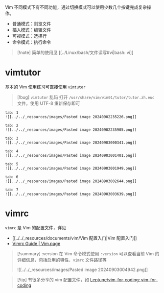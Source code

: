 Vim 不同模式下有不同功能，通过切换模式可以使用少数几个按键完成复杂操作。
- 普通模式：浏览文件
- 插入模式：编辑文件
- 可视模式：选择行
- 命令模式：执行命令

> [!note] 简单的使用见 [[../Linux/bash/文件读写#vi|bash: vi]]

# vimtutor

基本的 Vim 使用练习可直接使用 `vimtutor`

>[!bug] `vimtutor` 乱码
> 打开 `/usr/share/vim/vim91/tutor/tutor.zh.euc` 文件，使用 UTF-8 重新保存即可

```tabs
tab: 1
![[../../_resources/images/Pasted image 20240902235226.png]]

tab: 2
![[../../_resources/images/Pasted image 20240902235905.png]]

tab: 3
![[../../_resources/images/Pasted image 20240903000341.png]]

tab: 4
![[../../_resources/images/Pasted image 20240903001401.png]]

tab: 5
![[../../_resources/images/Pasted image 20240903001949.png]]

tab: 6
![[../../_resources/images/Pasted image 20240903002644.png]]

tab: 7
![[../../_resources/images/Pasted image 20240903003639.png]]
```

# vimrc

`vimrc` 是 Vim 的配置文件，详见
-  [[../../_resources/documents/vim/Vim 配置入门|Vim 配置入门]]
- [Vimrc Guide | Vim.page](https://www.vim.page/vimrc-configuration-guide)

> [!summary] :version
>在 Vim 命令模式使用 `:version` 可以查看当前 Vim 的详细信息，包括启用的特性、`vimrc` 文件路径等
>
>![[../../_resources/images/Pasted image 20240903004942.png]]

> [!tip] 有很多分享的 vim 配置文件，如 [Leptune/vim-for-coding: vim-for-coding](https://github.com/Leptune/vim-for-coding)
